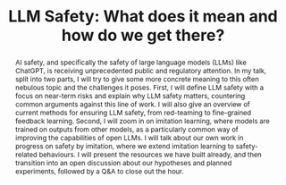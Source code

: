 ---
title: "LLM Safety: What does it mean and how do we get there?"
abstract: AI safety, and specifically the safety of large language models (LLMs) like ChatGPT, is receiving unprecedented public and regulatory attention. In my talk, split into two parts, I will try to give some more concrete meaning to this often nebulous topic and the challenges it poses. First, I will define LLM safety with a focus on near-term risks and explain why LLM safety matters, countering common arguments against this line of work. I will also give an overview of current methods for ensuring LLM safety, from red-teaming to fine-grained feedback learning. Second, I will zoom in on imitation learning, where models are trained on outputs from other models, as a particularly common way of improving the capabilities of open LLMs. I will talk about our own work in progress on safety by imitation, where we extend imitation learning to safety-related behaviours. I will present the resources we have built already, and then transition into an open discussion about our hypotheses and planned experiments, followed by a Q&A to close out the hour.
speaker: Paul Röttger<br/>
     PostDoc in MilaNLP Lab at Bocconi University
bio: Paul is a postdoctoral researcher in Dirk Hovy‘s MilaNLP Lab at Bocconi University. His work is located at the intersection of computation, language and society. Right now, he is particularly interested in evaluating and aligning social values in large generative language models, and, by extension, in AI safety. Before coming to Milan, he completed his PhD at the University of Oxford, where he worked on improving the evaluation and effectiveness of large language models for hate speech detection. For more info, please visit <a href="https://paulrottger.com/ ">Paul’s website</a>.
website: https://paulrottger.com/
time: November 8, 2023; 11:00–12:00
location: Akademiestr. 7, room 218A (meeting room)
roomfinder: https://mainlp.github.io/contact/
img: assets/img/paul-röttger.jpeg
imgalt: Portrait of Paul Röttger
imgside: right
anchor: 2023-11-08-paul-röttger
---